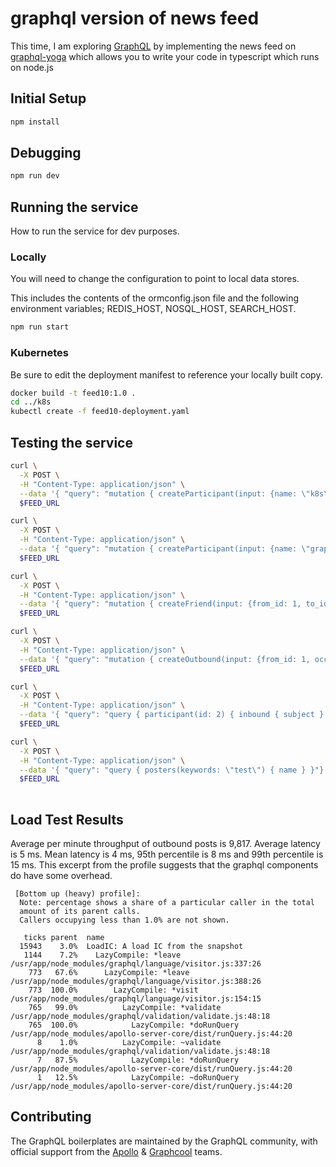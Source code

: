 # graphql version of news feed 

This time, I am exploring [GraphQL](https://graphql.org/) by implementing the news feed on [graphql-yoga](https://github.com/prisma/graphql-yoga) which allows you to write your code in typescript which runs on node.js

## Initial Setup

```bash
npm install
```

## Debugging

```bash
npm run dev
```

## Running the service

How to run the service for dev purposes.

### Locally

You will need to change the configuration to point to local data stores.

This includes the contents of the ormconfig.json file and the following environment variables; REDIS_HOST, NOSQL_HOST, SEARCH_HOST.

```bash
npm run start
```

### Kubernetes

Be sure to edit the deployment manifest to reference your locally built copy.

```bash
docker build -t feed10:1.0 . 
cd ../k8s
kubectl create -f feed10-deployment.yaml
```

## Testing the service

```bash
curl \
  -X POST \
  -H "Content-Type: application/json" \
  --data '{ "query": "mutation { createParticipant(input: {name: \"k8s\"}) { id } }"}' \
  $FEED_URL

curl \
  -X POST \
  -H "Content-Type: application/json" \
  --data '{ "query": "mutation { createParticipant(input: {name: \"graphql\"}) { id } }"}' \
  $FEED_URL

curl \
  -X POST \
  -H "Content-Type: application/json" \
  --data '{ "query": "mutation { createFriend(input: {from_id: 1, to_id: 2}) { to { id } } }"}' \
  $FEED_URL

curl \
  -X POST \
  -H "Content-Type: application/json" \
  --data '{ "query": "mutation { createOutbound(input: {from_id: 1, occurred: \"2019-09-12\", subject: \"test subject\", story: \"test story\"}) { from { id } } }" }' \
  $FEED_URL

curl \
  -X POST \
  -H "Content-Type: application/json" \
  --data '{ "query": "query { participant(id: 2) { inbound { subject } } }"}' \
  $FEED_URL

curl \
  -X POST \
  -H "Content-Type: application/json" \
  --data '{ "query": "query { posters(keywords: \"test\") { name } }"}' \
  $FEED_URL
  
```

## Load Test Results

Average per minute throughput of outbound posts is 9,817. Average latency is 5 ms. Mean latency is 4 ms, 95th percentile is 8 ms and 99th percentile is 15 ms. This excerpt from the profile suggests that the graphql components do have some overhead.

```
 [Bottom up (heavy) profile]:
  Note: percentage shows a share of a particular caller in the total
  amount of its parent calls.
  Callers occupying less than 1.0% are not shown.

   ticks parent  name
  15943    3.0%  LoadIC: A load IC from the snapshot
   1144    7.2%    LazyCompile: *leave /usr/app/node_modules/graphql/language/visitor.js:337:26
    773   67.6%      LazyCompile: *leave /usr/app/node_modules/graphql/language/visitor.js:388:26
    773  100.0%        LazyCompile: *visit /usr/app/node_modules/graphql/language/visitor.js:154:15
    765   99.0%          LazyCompile: *validate /usr/app/node_modules/graphql/validation/validate.js:48:18
    765  100.0%            LazyCompile: *doRunQuery /usr/app/node_modules/apollo-server-core/dist/runQuery.js:44:20
      8    1.0%          LazyCompile: ~validate /usr/app/node_modules/graphql/validation/validate.js:48:18
      7   87.5%            LazyCompile: *doRunQuery /usr/app/node_modules/apollo-server-core/dist/runQuery.js:44:20
      1   12.5%            LazyCompile: ~doRunQuery /usr/app/node_modules/apollo-server-core/dist/runQuery.js:44:20
```

## Contributing

The GraphQL boilerplates are maintained by the GraphQL community, with official support from the [Apollo](https://dev-blog.apollodata.com) & [Graphcool](https://blog.graph.cool/) teams.

